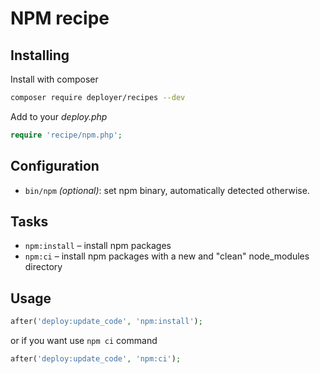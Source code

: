 # NPM recipe

## Installing

Install with composer

```bash
composer require deployer/recipes --dev
```

Add to your _deploy.php_

~~~php
require 'recipe/npm.php';
~~~

## Configuration

- `bin/npm` *(optional)*: set npm binary, automatically detected otherwise. 

## Tasks

- `npm:install` – install npm packages
- `npm:ci` – install npm packages with a new and "clean" node_modules directory

## Usage

~~~php
after('deploy:update_code', 'npm:install');
~~~

or if you want use `npm ci` command
~~~php
after('deploy:update_code', 'npm:ci');
~~~
